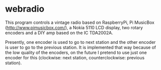 # webradio
This program controls a vintage radio based on RaspberryPi, Pi MusicBox (http://www.pimusicbox.com/), a Nokia 5110 LCD display, two rotary encoders and a DIY amp based on the IC TDA2002A.

Presently, one encoder is used to go to next station and the other encoder is user to go to the previous station. It is implemented that way because of the low quality of the encoders, on the future I pretend to use just one encoder for this (clockwise: next station, counterclockwise: previous station).
